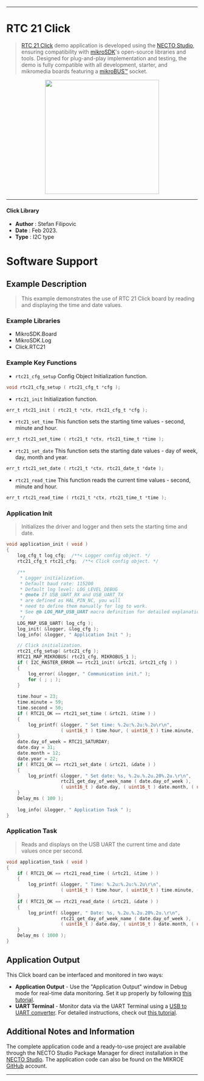 
---
# RTC 21 Click

> [RTC 21 Click](https://www.mikroe.com/?pid_product=MIKROE-5541) demo application is developed using
the [NECTO Studio](https://www.mikroe.com/necto), ensuring compatibility with [mikroSDK](https://www.mikroe.com/mikrosdk)'s
open-source libraries and tools. Designed for plug-and-play implementation and testing, the demo is fully compatible with
all development, starter, and mikromedia boards featuring a [mikroBUS&trade;](https://www.mikroe.com/mikrobus) socket.

<p align="center">
  <img src="https://www.mikroe.com/?pid_product=MIKROE-5541&image=1" height=300px>
</p>

---

#### Click Library

- **Author**        : Stefan Filipovic
- **Date**          : Feb 2023.
- **Type**          : I2C type

# Software Support

## Example Description

> This example demonstrates the use of RTC 21 Click board by reading and displaying the time and date values.

### Example Libraries

- MikroSDK.Board
- MikroSDK.Log
- Click.RTC21

### Example Key Functions

- `rtc21_cfg_setup` Config Object Initialization function.
```c
void rtc21_cfg_setup ( rtc21_cfg_t *cfg );
```

- `rtc21_init` Initialization function.
```c
err_t rtc21_init ( rtc21_t *ctx, rtc21_cfg_t *cfg );
```

- `rtc21_set_time` This function sets the starting time values - second, minute and hour.
```c
err_t rtc21_set_time ( rtc21_t *ctx, rtc21_time_t *time );
```

- `rtc21_set_date` This function sets the starting date values - day of week, day, month and year.
```c
err_t rtc21_set_date ( rtc21_t *ctx, rtc21_date_t *date );
```

- `rtc21_read_time` This function reads the current time values - second, minute and hour.
```c
err_t rtc21_read_time ( rtc21_t *ctx, rtc21_time_t *time );
```

### Application Init

> Initializes the driver and logger and then sets the starting time and date.

```c
void application_init ( void )
{
    log_cfg_t log_cfg;  /**< Logger config object. */
    rtc21_cfg_t rtc21_cfg;  /**< Click config object. */

    /** 
     * Logger initialization.
     * Default baud rate: 115200
     * Default log level: LOG_LEVEL_DEBUG
     * @note If USB_UART_RX and USB_UART_TX 
     * are defined as HAL_PIN_NC, you will 
     * need to define them manually for log to work. 
     * See @b LOG_MAP_USB_UART macro definition for detailed explanation.
     */
    LOG_MAP_USB_UART( log_cfg );
    log_init( &logger, &log_cfg );
    log_info( &logger, " Application Init " );

    // Click initialization.
    rtc21_cfg_setup( &rtc21_cfg );
    RTC21_MAP_MIKROBUS( rtc21_cfg, MIKROBUS_1 );
    if ( I2C_MASTER_ERROR == rtc21_init( &rtc21, &rtc21_cfg ) ) 
    {
        log_error( &logger, " Communication init." );
        for ( ; ; );
    }
    
    time.hour = 23;
    time.minute = 59;
    time.second = 50;
    if ( RTC21_OK == rtc21_set_time ( &rtc21, &time ) )
    {
        log_printf( &logger, " Set time: %.2u:%.2u:%.2u\r\n", 
                    ( uint16_t ) time.hour, ( uint16_t ) time.minute, ( uint16_t ) time.second );
    }
    date.day_of_week = RTC21_SATURDAY;
    date.day = 31;
    date.month = 12;
    date.year = 22;
    if ( RTC21_OK == rtc21_set_date ( &rtc21, &date ) )
    {
        log_printf( &logger, " Set date: %s, %.2u.%.2u.20%.2u.\r\n", 
                    rtc21_get_day_of_week_name ( date.day_of_week ),
                    ( uint16_t ) date.day, ( uint16_t ) date.month, ( uint16_t ) date.year );
    }
    Delay_ms ( 100 );
    
    log_info( &logger, " Application Task " );
}
```

### Application Task

> Reads and displays on the USB UART the current time and date values once per second.

```c
void application_task ( void )
{
    if ( RTC21_OK == rtc21_read_time ( &rtc21, &time ) )
    {
        log_printf( &logger, " Time: %.2u:%.2u:%.2u\r\n", 
                    ( uint16_t ) time.hour, ( uint16_t ) time.minute, ( uint16_t ) time.second );
    }
    if ( RTC21_OK == rtc21_read_date ( &rtc21, &date ) )
    {
        log_printf( &logger, " Date: %s, %.2u.%.2u.20%.2u.\r\n", 
                    rtc21_get_day_of_week_name ( date.day_of_week ),
                    ( uint16_t ) date.day, ( uint16_t ) date.month, ( uint16_t ) date.year );
    }
    Delay_ms ( 1000 );
}
```

## Application Output

This Click board can be interfaced and monitored in two ways:
- **Application Output** - Use the "Application Output" window in Debug mode for real-time data monitoring.
Set it up properly by following [this tutorial](https://www.youtube.com/watch?v=ta5yyk1Woy4).
- **UART Terminal** - Monitor data via the UART Terminal using
a [USB to UART converter](https://www.mikroe.com/click/interface/usb?interface*=uart,uart). For detailed instructions,
check out [this tutorial](https://help.mikroe.com/necto/v2/Getting%20Started/Tools/UARTTerminalTool).

## Additional Notes and Information

The complete application code and a ready-to-use project are available through the NECTO Studio Package Manager for 
direct installation in the [NECTO Studio](https://www.mikroe.com/necto). The application code can also be found on
the MIKROE [GitHub](https://github.com/MikroElektronika/mikrosdk_click_v2) account.

---
